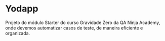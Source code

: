 # Yodapp
Projeto do módulo Starter do curso Gravidade Zero da QA Ninja Academy, onde devemos automatizar casos de teste, de maneira eficiente e organizada.
